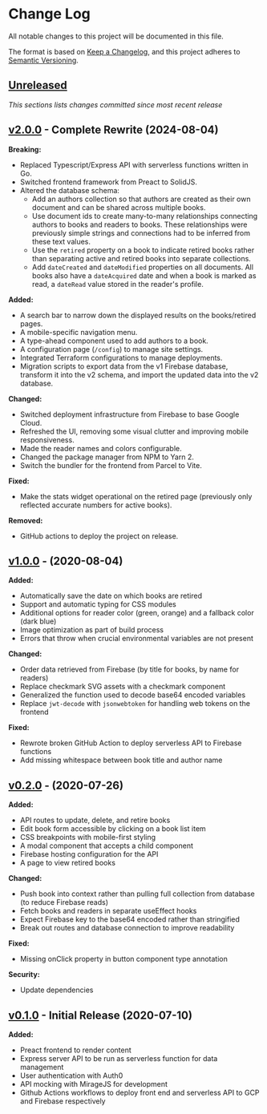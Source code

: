 # Change Log

All notable changes to this project will be documented in this file.

The format is based on [Keep a Changelog](https://keepachangelog.com/en/1.0.0/),
and this project adheres to [Semantic Versioning](https://semver.org/spec/v2.0.0.html).

## [Unreleased](https://github.com/mrewers/library/compare/v2.0.0...HEAD)

_This sections lists changes committed since most recent release_

## [v2.0.0](https://github.com/mrewers/library/compare/v1.0.0...v2.0.0) - Complete Rewrite (2024-08-04)

**Breaking:**

- Replaced Typescript/Express API with serverless functions written in Go.
- Switched frontend framework from Preact to SolidJS.
- Altered the database schema:
  - Add an authors collection so that authors are created as their own document and can be shared across multiple books.
  - Use document ids to create many-to-many relationships connecting authors to books and readers to books. These relationships were previously simple strings and connections had to be inferred from these text values.
  - Use the `retired` property on a book to indicate retired books rather than separating active and retired books into separate collections.
  - Add `dateCreated` and `dateModified` properties on all documents. All books also have a `dateAcquired` date and when a book is marked as read, a `dateRead` value stored in the reader's profile.

**Added:**

- A search bar to narrow down the displayed results on the books/retired pages.
- A mobile-specific navigation menu.
- A type-ahead component used to add authors to a book.
- A configuration page (`/config`) to manage site settings.
- Integrated Terraform configurations to manage deployments.
- Migration scripts to export data from the v1 Firebase database, transform it into the v2 schema, and import the updated data into the v2 database.

**Changed:**

- Switched deployment infrastructure from Firebase to base Google Cloud.
- Refreshed the UI, removing some visual clutter and improving mobile responsiveness.
- Made the reader names and colors configurable.
- Changed the package manager from NPM to Yarn 2.
- Switch the bundler for the frontend from Parcel to Vite.

**Fixed:**

- Make the stats widget operational on the retired page (previously only reflected accurate numbers for active books).

**Removed:**

- GitHub actions to deploy the project on release.

## [v1.0.0](https://github.com/mrewers/library/compare/v0.2.0...v1.0.0) - (2020-08-04)

**Added:**

- Automatically save the date on which books are retired
- Support and automatic typing for CSS modules
- Additional options for reader color (green, orange) and a fallback color (dark blue)
- Image optimization as part of build process
- Errors that throw when crucial environmental variables are not present

**Changed:**

- Order data retrieved from Firebase (by title for books, by name for readers)
- Replace checkmark SVG assets with a checkmark component
- Generalized the function used to decode base64 encoded variables
- Replace `jwt-decode` with `jsonwebtoken` for handling web tokens on the frontend

**Fixed:**

- Rewrote broken GitHub Action to deploy serverless API to Firebase functions
- Add missing whitespace between book title and author name

## [v0.2.0](https://github.com/mrewers/library/compare/v0.1.0...v0.2.0) - (2020-07-26)

**Added:**

- API routes to update, delete, and retire books
- Edit book form accessible by clicking on a book list item
- CSS breakpoints with mobile-first styling
- A modal component that accepts a child component
- Firebase hosting configuration for the API
- A page to view retired books

**Changed:**

- Push book into context rather than pulling full collection from database (to reduce Firebase reads)
- Fetch books and readers in separate useEffect hooks
- Expect Firebase key to the base64 encoded rather than stringified
- Break out routes and database connection to improve readability

**Fixed:**

- Missing onClick property in button component type annotation

**Security:**

- Update dependencies

## [v0.1.0](https://github.com/mrewers/library/tree/v0.1.0) - Initial Release (2020-07-10)

**Added:**

- Preact frontend to render content
- Express server API to be run as serverless function for data management
- User authentication with Auth0
- API mocking with MirageJS for development
- Github Actions workflows to deploy front end and serverless API to GCP and Firebase respectively
